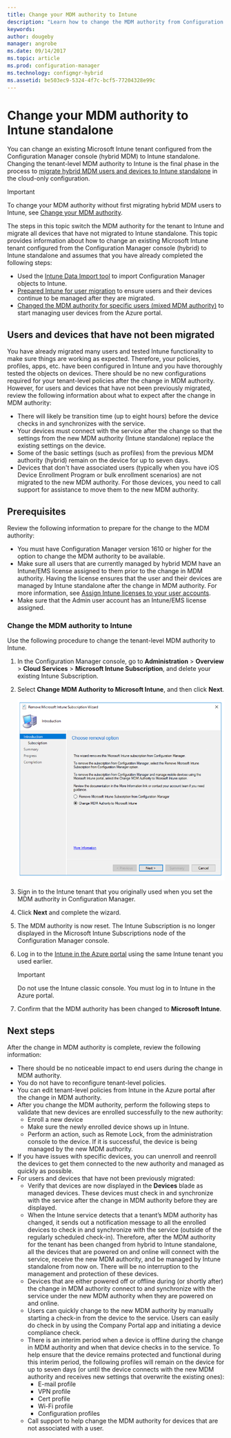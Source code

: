 ```yaml
---
title: Change your MDM authority to Intune
description: "Learn how to change the MDM authority from Configuration Manager (hybrid) to Intune standalone."
keywords:
author: dougeby
manager: angrobe
ms.date: 09/14/2017
ms.topic: article
ms.prod: configuration-manager
ms.technology: configmgr-hybrid
ms.assetid: be503ec9-5324-4f7c-bcf5-77204328e99c
---
```

# Change your MDM authority to Intune standalone
You can change an existing Microsoft Intune tenant configured from the Configuration Manager console (hybrid MDM) to Intune standalone. Changing the tenant-level MDM authority to Intune is the final phase in the process to [migrate hybrid MDM users and devices to Intune standalone](migrate-hybridmdm-to-intunesa.md) in the cloud-only configuration.    

> [!Important]    
> To change your MDM authority without first migrating hybrid MDM users to Intune, see [Change your MDM authority](change-mdm-authority.md).

The steps in this topic switch the MDM authority for the tenant to Intune and migrate all devices that have not migrated to Intune standalone. This topic provides information about how to change an existing Microsoft Intune tenant configured from the Configuration Manager console (hybrid) to Intune standalone and assumes that you have already completed the following steps:
- Used the [Intune Data Import tool](migrate-import-data.md) to import Configuration Manager objects to Intune. 
- [Prepared Intune for user migration](migrate-prepare-intune.md) to ensure users and their devices continue to be managed after they are migrated.
- [Changed the MDM authority for specific users (mixed MDM authority)](migrate-mixed-authority.md) to start managing user devices from the Azure portal.


## Users and devices that have not been migrated
You have already migrated many users and tested Intune functionality to make sure things are working as expected. Therefore, your policies, profiles, apps, etc. have been configured in Intune and you have thoroughly tested the objects on devices. There should be no new configurations required for your tenant-level policies after the change in MDM authority. However, for users and devices that have not been previously migrated, review the following information about what to expect after the change in MDM authority:    
- There will likely be transition time (up to eight hours) before the device checks in and synchronizes with the service.
- Your devices must connect with the service after the change so that the settings from the new MDM authority (Intune standalone) replace the existing settings on the device.
- Some of the basic settings (such as profiles) from the previous MDM authority (hybrid) remain on the device for up to seven days. 
- Devices that don't have associated users (typically when you have iOS Device Enrollment Program or bulk enrollment scenarios) are not migrated to the new MDM authority. For those devices, you need to call support for assistance to move them to the new MDM authority.

## Prerequisites
Review the following information to prepare for the change to the MDM authority:
- You must have Configuration Manager version 1610 or higher for the option to change the MDM authority to be available.
- Make sure all users that are currently managed by hybrid MDM have an Intune/EMS license assigned to them prior to the change in MDM authority. Having the license ensures that the user and their devices are managed by Intune standalone after the change in MDM authority. For more information, see [Assign Intune licenses to your user accounts](https://docs.microsoft.com/intune/get-started/start-with-a-paid-subscription-to-microsoft-intune-step-4).
- Make sure that the Admin user account has an Intune/EMS license assigned.

### Change the MDM authority to Intune
Use the following procedure to change the tenant-level MDM authority to Intune.

1.	In the Configuration Manager console, go to **Administration** &gt; **Overview** &gt; **Cloud Services** &gt; **Microsoft Intune Subscription**, and delete your existing Intune Subscription.
2.	Select **Change MDM Authority to Microsoft Intune**, and then click **Next**.

    ![Remove Microsoft Intune subscription dialog](media/mdm-change-delete-subscription.png)
3.	Sign in to the Intune tenant that you originally used when you set the MDM authority in Configuration Manager.
4.	Click **Next** and complete the wizard.
5.	The MDM authority is now reset. The Intune Subscription is no longer displayed in the Microsoft Intune Subscriptions node of the Configuration Manager console.
6.	Log in to the [Intune in the Azure portal](https://portal.azure.com/#blade/Microsoft_Intune_DeviceSettings/ExtensionLandingBlade/overview) using the same Intune tenant you used earlier.
    > [!Important]    
    > Do not use the Intune classic console. You must log in to Intune in the Azure portal.
7.	Confirm that the MDM authority has been changed to **Microsoft Intune**. 

## Next steps
After the change in MDM authority is complete, review the following information:
- There should be no noticeable impact to end users during the change in MDM authority. 
- You do not have to reconfigure tenant-level policies. 
- You can edit tenant-level policies from Intune in the Azure portal after the change in MDM authority.
-  After you change the MDM authority, perform the following steps to validate that new devices are enrolled successfully to the new authority:   
    - Enroll a new device
    - Make sure the newly enrolled device shows up in Intune.
    - Perform an action, such as Remote Lock, from the administration console to the device. If it is successful, the device is being managed by the new MDM authority.
- If you have issues with specific devices, you can unenroll and reenroll the devices to get them connected to the new authority and managed as quickly as possible.
- For users and devices that have not been previously migrated:
    - Verify that devices are now displayed in the **Devices** blade as managed devices. These devices must check in and synchronize with the service after the change in MDM authority before they are displayed. 
    - When the Intune service detects that a tenant’s MDM authority has changed, it sends out a notification message to all the enrolled devices to check in and synchronize with the service (outside of the regularly scheduled check-in). Therefore, after the MDM authority for the tenant has been changed from hybrid to Intune standalone, all the devices that are powered on and online will connect with the service, receive the new MDM authority, and be managed by Intune standalone from now on. There will be no interruption to the management and protection of these devices.
    - Devices that are either powered off or offline during (or shortly after) the change in MDM authority connect to and synchronize with the service under the new MDM authority when they are powered on and online.  
    - Users can quickly change to the new MDM authority by manually starting a check-in from the device to the service. Users can easily do check in by using the Company Portal app and initiating a device compliance check.
    - There is an interim period when a device is offline during the change in MDM authority and when that device checks in to the service. To help ensure that the device remains protected and functional during this interim period, the following profiles will remain on the device for up to seven days (or until the device connects with the new MDM authority and receives new settings that overwrite the existing ones):
        - E-mail profile
        - VPN profile
        - Cert profile
        - Wi-Fi profile
        - Configuration profiles
    - Call support to help change the MDM authority for devices that are not associated with a user. 
